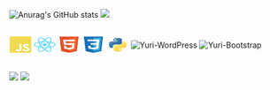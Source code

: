 
![Anurag's GitHub stats](https://github-readme-stats.vercel.app/api?username=Netunosz&theme=prussian&show_icons=true)
<img loading="lazy" height="180em" src="https://github-readme-stats.vercel.app/api/top-langs/?username=Netunosz&layout=compact&langs_count=7&theme=Anurag"/>

<div style="display: inline_block"><br>
  <img align="center" alt="Yuri-Js" height="30" width="40" src="https://raw.githubusercontent.com/devicons/devicon/master/icons/javascript/javascript-plain.svg">
  <img align="center" alt="Yuri-React" height="30" width="40" src="https://raw.githubusercontent.com/devicons/devicon/master/icons/react/react-original.svg">
  <img align="center" alt="Yuri-HTML" height="30" width="40" src="https://raw.githubusercontent.com/devicons/devicon/master/icons/html5/html5-original.svg">
  <img align="center" alt="Yuri-CSS" height="30" width="40" src="https://raw.githubusercontent.com/devicons/devicon/master/icons/css3/css3-original.svg">
  <img align="center" alt="Yuri-Python" height="30" width="40" src="https://raw.githubusercontent.com/devicons/devicon/master/icons/python/python-original.svg">
  <img align="center" alt="Yuri-WordPress" height="30" width="40"src="https://cdn.jsdelivr.net/gh/devicons/devicon/icons/wordpress/wordpress-original.svg" />
  <img align="center" alt="Yuri-Bootstrap" height="30" width="40" src="https://cdn.jsdelivr.net/gh/devicons/devicon/icons/bootstrap/bootstrap-original-wordmark.svg" />


</div>
  <br> <br>
 
<div> 
  <a href="https://www.instagram.com/_imyuks/" target="_blank"><img src="https://img.shields.io/badge/-Instagram-%23E4405F?style=for-the-badge&logo=instagram&logoColor=white" target="_blank"></a>
  <a href="https://www.linkedin.com/in/yuri-cardozoadc/" target="_blank"><img src="https://img.shields.io/badge/-LinkedIn-%230077B5?style=for-the-badge&logo=linkedin&logoColor=white" target="_blank"></a> 
  
</div>
